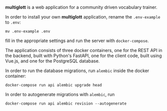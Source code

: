 __multiglott__ is a web application for a community driven vocabulary trainer. 

In order to install your own __multiglott__ application, rename the `.env-example` to `.env`:

    mv .env-example .env

fill in the appropriate settings and run the server with `docker-compose`.


The application consists of three docker containers, one for the REST API in the backend, built with Python's FastAPI, one for the client code, built using Vue.js, and one for the PostgreSQL database.


In order to run the database migrations, run `alembic` inside the docker container:

    docker-compose run api alembic upgrade head


In order to autogenerate migrations with `alembic`, run

    docker-compose run api alembic revision --autogenerate